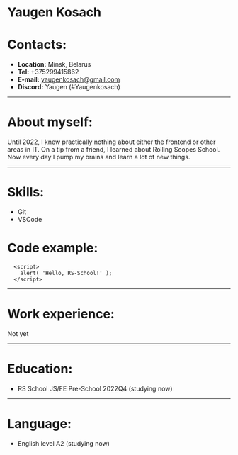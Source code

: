 # **Yaugen Kosach**
# Contacts:
- **Location:** Minsk, Belarus
- **Tel:** +375299415862
- **E-mail:** yaugenkosach@gmail.com
- **Discord:** Yaugen (#Yaugenkosach)
------------------------------
# About myself:
Until 2022, I knew practically nothing about either the frontend or other areas in IT. On a tip from a friend, I learned about Rolling Scopes School. Now every day I pump my brains and learn a lot of new things.
- - - - - - - - - - - - - - 
# Skills:
- Git
- VSCode
# Code example:
```
  <script>
    alert( 'Hello, RS-School!' );
  </script>
```
-----------------------------
# Work experience:
Not yet

---------------------------------
# Education:
- RS School JS/FE Pre-School 2022Q4 (studying now)
------------------------------------
# Language:
- English level A2 (studying now)